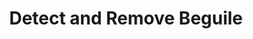 ---
title: "Detect and Remove Beguile"
canonical: "skill/detect-and-remove-beguile"
canonical_title: "Awakened Fey Loresheet"
lists:
    - awakened-fey-loresheet
tier: 1
osp_cost: 5
ladder: "beguile"
---